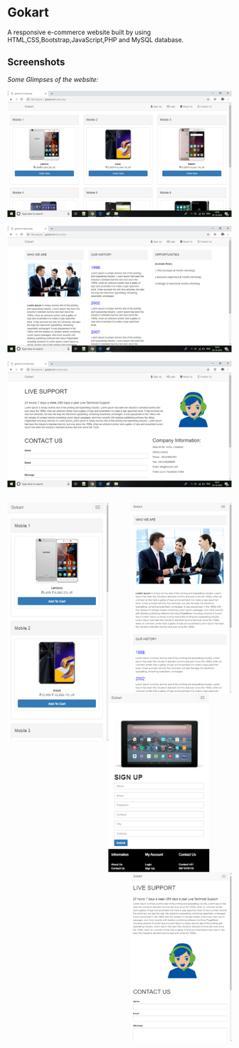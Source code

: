 # Gokart
A responsive e-commerce website built by using HTML,CSS,Bootstrap,JavaScript,PHP and MySQL database.
## Screenshots
*Some Glimpses of the website:*<br/>
<br/>
<img src="/images/gokartscr1.png"/><br/><br/>
<img src="/images/gokartscr.png" /><br/><br/>
<img src="/images/gokartscr2.png" /><br/><br/>
<div>
<img src="/images/responsiveproduct.png" width="45%"  align="left" style="vertical-align:middle"/>
<img src="/images/responsiveabout.png"  width="45%"  align="right" style="vertical-align:middle"/><br/><br/>
<img src="/images/ressignup.png"  width="45%"  align="left" style="vertical-align:middle"/>
<img src="/images/resp_contact.png"  width="45%"  align="right" style="vertical-align:middle"/><br/><br/></div>
